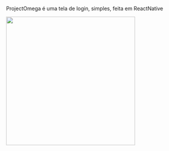 ProjectOmega é uma tela de login, simples, feita em ReactNative

<img src="https://user-images.githubusercontent.com/26885598/142435857-000d1815-6fd3-4f52-a5f5-1c4a2ba957d1.png" width="350px"/>
